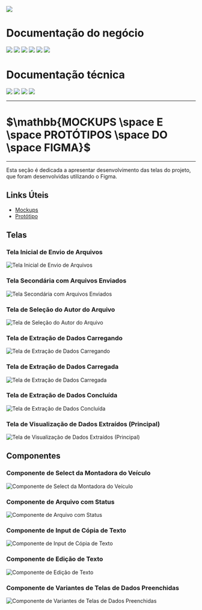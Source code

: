 

[![](https://img.shields.io/badge/Home-000000?style=for-the-badge&logo=markdown&logoColor=white)](home)

# Documentação do negócio
[![](https://img.shields.io/badge/Sprints-000000?style=for-the-badge&logo=markdown&logoColor=white)](sprints)
[![](https://img.shields.io/badge/Requisitos-000000?style=for-the-badge&logo=markdown&logoColor=white)](requisitos)
[![](https://img.shields.io/badge/Processos-000000?style=for-the-badge&logo=markdown&logoColor=white)](processos)
[![](https://img.shields.io/badge/Gerência-000000?style=for-the-badge&logo=markdown&logoColor=white)](gerencia)
[![](https://img.shields.io/badge/Horários-000000?style=for-the-badge&logo=markdown&logoColor=white)](horarios)
[![](https://img.shields.io/badge/squads-000000?style=for-the-badge&logo=markdown&logoColor=white)](squads)

# Documentação técnica
[![](https://img.shields.io/badge/Arquitetura-000000?style=for-the-badge&logo=markdown&logoColor=white)](arquitetura)
[![](https://img.shields.io/badge/Mockups-FF7518?style=for-the-badge&logo=markdown&logoColor=black)](mockups)
[![](https://img.shields.io/badge/Banco_de_dados-000000?style=for-the-badge&logo=markdown&logoColor=white)](banco_dados)
[![](https://img.shields.io/badge/Instalação-000000?style=for-the-badge&logo=markdown&logoColor=white)](instalacao)

---
# $`\mathbb{MOCKUPS \space E \space PROTÓTIPOS \space DO \space FIGMA}`$
---

Esta seção é dedicada a apresentar desenvolvimento das telas do projeto, que foram desenvolvidas utilizando o Figma.

## Links Úteis

-   [Mockups](https://www.figma.com/file/ZiXeRX84pQngz6GPoXnFgU/Figma-Oficial---AGES%26Sinosserra?node-id=0-1&t=wwhjHaTpCBwkcaUp-0)
-   [Protótipo](https://www.figma.com/proto/ZiXeRX84pQngz6GPoXnFgU/Figma-Oficial---AGES%26Sinosserra?node-id=245-1556&scaling=contain&page-id=0%3A1&starting-point-node-id=245%3A1556)

## Telas

### Tela Inicial de Envio de Arquivos

![Tela Inicial de Envio de Arquivos](https://tools.ages.pucrs.br/veiculos-via-montadora/wiki/-/raw/main/pictures/figmaMockups/01_HomeScreen.jpg)

### Tela Secondária com Arquivos Enviados

![Tela Secondária com Arquivos Enviados](https://tools.ages.pucrs.br/veiculos-via-montadora/wiki/-/raw/main/pictures/figmaMockups/02_FileUpload.jpg)

### Tela de Seleção do Autor do Arquivo

![Tela de Seleção do Autor do Arquivo](https://tools.ages.pucrs.br/veiculos-via-montadora/wiki/-/raw/main/pictures/figmaMockups/03_FileType.jpg)

### Tela de Extração de Dados Carregando

![Tela de Extração de Dados Carregando](https://tools.ages.pucrs.br/veiculos-via-montadora/wiki/-/raw/main/pictures/figmaMockups/04_FilesReading.jpg)

### Tela de Extração de Dados Carregada

![Tela de Extração de Dados Carregada](https://tools.ages.pucrs.br/veiculos-via-montadora/wiki/-/raw/main/pictures/figmaMockups/05_FilesReadingLoaded.jpg)

### Tela de Extração de Dados Concluída

![Tela de Extração de Dados Concluída](https://tools.ages.pucrs.br/veiculos-via-montadora/wiki/-/raw/main/pictures/figmaMockups/06_FilesRead.jpg)

### Tela de Visualização de Dados Extraídos (Principal)

![Tela de Visualização de Dados Extraídos (Principal)](https://tools.ages.pucrs.br/veiculos-via-montadora/wiki/-/raw/main/pictures/figmaMockups/07_MainScreen.jpg)

## Componentes

### Componente de Select da Montadora do Veículo

![Componente de Select da Montadora do Veículo](https://tools.ages.pucrs.br/veiculos-via-montadora/wiki/-/raw/main/pictures/figmaMockups/components/&%20DropdownField.png)

### Componente de Arquivo com Status

![Componente de Arquivo com Status](https://tools.ages.pucrs.br/veiculos-via-montadora/wiki/-/raw/main/pictures/figmaMockups/components/FileIcon.png)

### Componente de Input de Cópia de Texto

![Componente de Input de Cópia de Texto](https://tools.ages.pucrs.br/veiculos-via-montadora/wiki/-/raw/main/pictures/figmaMockups/components/Input.png)

### Componente de Edição de Texto

![Componente de Edição de Texto](https://tools.ages.pucrs.br/veiculos-via-montadora/wiki/-/raw/main/pictures/figmaMockups/components/EditButton.png)

### Componente de Variantes de Telas de Dados Preenchidas

![Componente de Variantes de Telas de Dados Preenchidas](https://tools.ages.pucrs.br/veiculos-via-montadora/wiki/-/raw/main/pictures/figmaMockups/components/Dados.png)
